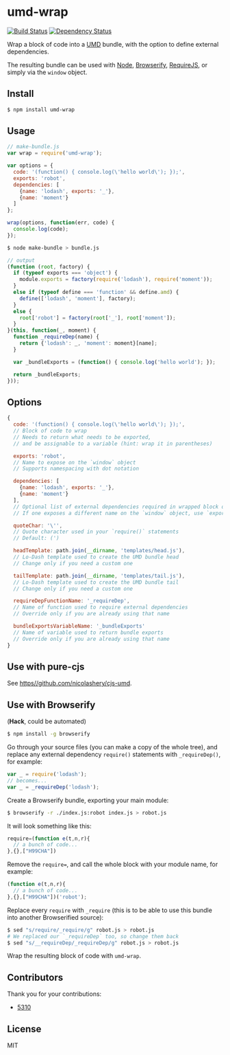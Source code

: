 # umd-wrap

[![Build Status][travis-image]][travis-url] [![Dependency Status][daviddm-image]][daviddm-url]

Wrap a block of code into a [UMD](https://github.com/umdjs/umd) bundle, with the option to define external dependencies.

The resulting bundle can be used with [Node](http://nodejs.org/), [Browserify](http://browserify.org/), [RequireJS](http://requirejs.org/), or simply via the `window` object.

## Install

```bash
$ npm install umd-wrap
```

## Usage

```javascript
// make-bundle.js
var wrap = require('umd-wrap');

var options = {
  code: '(function() { console.log(\'hello world\'); });',
  exports: 'robot',
  dependencies: [
    {name: 'lodash', exports: '_'},
    {name: 'moment'}
  ]
};

wrap(options, function(err, code) {
  console.log(code);
});
```

```bash
$ node make-bundle > bundle.js
```

```javascript
// output
(function (root, factory) {
  if (typeof exports === 'object') {
    module.exports = factory(require('lodash'), require('moment'));
  }
  else if (typeof define === 'function' && define.amd) {
    define(['lodash', 'moment'], factory);
  }
  else {
    root['robot'] = factory(root['_'], root['moment']);
  }
}(this, function(_, moment) {
  function _requireDep(name) {
    return {'lodash': _, 'moment': moment}[name];
  }

  var _bundleExports = (function() { console.log('hello world'); });

  return _bundleExports;
}));
```

## Options

```javascript
{
  code: '(function() { console.log(\'hello world\'); });',
  // Block of code to wrap
  // Needs to return what needs to be exported,
  // and be assignable to a variable (hint: wrap it in parentheses)

  exports: 'robot',
  // Name to expose on the `window` object
  // Supports namespacing with dot notation

  dependencies: [
    {name: 'lodash', exports: '_'},
    {name: 'moment'}
  ],
  // Optional list of external dependencies required in wrapped block of code
  // If one exposes a different name on the `window` object, use `exports`

  quoteChar: '\'',
  // Quote character used in your `require()` statements
  // Default: (')

  headTemplate: path.join(__dirname, 'templates/head.js'),
  // Lo-Dash template used to create the UMD bundle head
  // Change only if you need a custom one

  tailTemplate: path.join(__dirname, 'templates/tail.js'),
  // Lo-Dash template used to create the UMD bundle tail
  // Change only if you need a custom one

  requireDepFunctionName: '_requireDep',
  // Name of function used to require external dependencies
  // Override only if you are already using that name

  bundleExportsVariableName: '_bundleExports'
  // Name of variable used to return bundle exports
  // Override only if you are already using that name
}
```

## Use with pure-cjs

See [https//github.com/nicolashery/cjs-umd](https//github.com/nicolashery/cjs-umd).

## Use with Browserify

(**Hack**, could be automated)

```bash
$ npm install -g browserify
```

Go through your source files (you can make a copy of the whole tree), and replace any external dependency `require()` statements with `_requireDep()`, for example:

```javascript
var _ = require('lodash');
// becomes...
var _ = _requireDep('lodash');
```

Create a Browserify bundle, exporting your main module:

```bash
$ browserify -r ./index.js:robot index.js > robot.js
```

It will look something like this:

```javascript
require=(function e(t,n,r){
  // a bunch of code...
},{},["H99CHA"])
```

Remove the `require=`, and call the whole block with your module name, for example:

```javascript
(function e(t,n,r){
  // a bunch of code...
},{},["H99CHA"])('robot');
```

Replace every `require` with `_require` (this is to be able to use this bundle into another Browserified source):

```bash
$ sed "s/require/_require/g" robot.js > robot.js
# We replaced our `_requireDep` too, so change them back
$ sed "s/__requireDep/_requireDep/g" robot.js > robot.js
```

Wrap the resulting block of code with `umd-wrap`.

## Contributors

Thank you for your contributions:

- [5310](https://github.com/5310)

## License

MIT

[travis-image]: https://travis-ci.org/nicolashery/umd-wrap.png?branch=master
[travis-url]: https://travis-ci.org/nicolashery/umd-wrap
[daviddm-image]: https://david-dm.org/nicolashery/umd-wrap.png?theme=shields.io
[daviddm-url]: https://david-dm.org/nicolashery/umd-wrap
